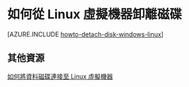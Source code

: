 <properties 
	pageTitle="從 Azure 中的 Linux 虛擬機器卸離磁碟" 
	description="了解從 Azure 虛擬機器卸離資料磁碟。" 
	services="virtual-machines" 
	documentationCenter="" 
	authors="KBDAzure" 
	manager="timlt" 
	editor=""/>

<tags 
	ms.service="virtual-machines" 
	ms.workload="infrastructure-services" 
	ms.tgt_pltfrm="vm-linux" 
	ms.devlang="na" 
	ms.topic="article" 
	ms.date="05/27/2015" 
	ms.author="kathydav"/>

# 如何從 Linux 虛擬機器卸離磁碟


[AZURE.INCLUDE [howto-detach-disk-windows-linux](../../includes/howto-detach-disk-windows-linux.md)]

## 其他資源

[如何將資料磁碟連接至 Linux 虛擬機器](virtual-machines-linux-how-to-attach-disk.md)
 

<!---HONumber=July15_HO1-->